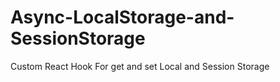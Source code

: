 # Async-LocalStorage-and-SessionStorage
Custom React Hook For get and set Local and Session Storage
